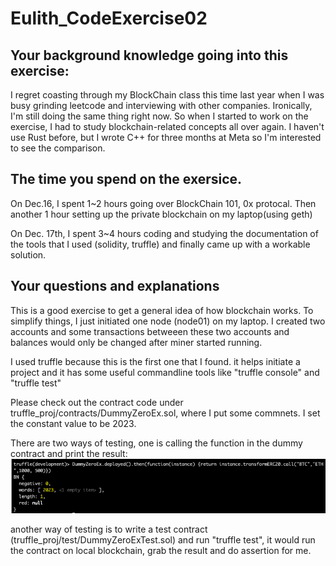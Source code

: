# Eulith_CodeExercise02





## Your background knowledge going into this exercise:
I regret coasting through my BlockChain class this time last year when I was busy grinding leetcode and interviewing with other companies. Ironically, I'm still doing the same thing right now. So when I started to work on the exercise, I had to study blockchain-related concepts all over again. I haven't use Rust before, but I wrote C++ for three months at Meta so I'm interested to see the comparison.

## The time you spend on the exersice.
On Dec.16, I spent 1~2 hours going over BlockChain 101, 0x protocal. Then another 1 hour setting up the private blockchain on my laptop(using geth)

On Dec. 17th, I spent 3~4 hours coding and studying the documentation of the tools that I used (solidity, truffle) and finally came up with a workable solution.

## Your questions and explanations

This is a good exercise to get a general idea of how blockchain works. To simplify things, I just initiated one node (node01) on my laptop. I created two accounts and some transactions betweeen these two accounts and balances would only be changed after miner started running.

I used truffle because this is the first one that I found. it helps initiate a project and it has some useful commandline tools like "truffle console" and "truffle test"

Please check out the contract code under truffle_proj/contracts/DummyZeroEx.sol, where I put some commnets. I set the constant value to be 2023.

There are two ways of testing, one is calling the function in the dummy contract and print the result:
![avatar](DummyZeroEx_terminal_output.png)

another way of testing is to write a test contract (truffle_proj/test/DummyZeroExTest.sol) and run "truffle test", it would run the contract on local blockchain, grab the result and do assertion for me.